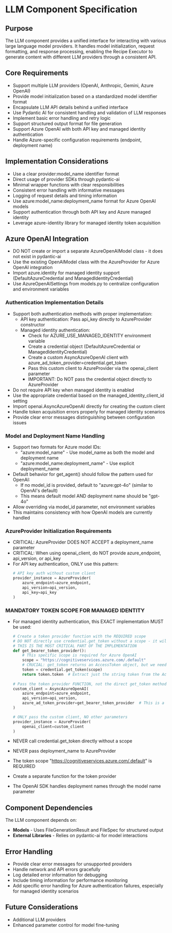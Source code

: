 # LLM Component Specification

## Purpose

The LLM component provides a unified interface for interacting with various large language model providers. It handles model initialization, request formatting, and response processing, enabling the Recipe Executor to generate content with different LLM providers through a consistent API.

## Core Requirements

- Support multiple LLM providers (OpenAI, Anthropic, Gemini, Azure OpenAI)
- Provide model initialization based on a standardized model identifier format
- Encapsulate LLM API details behind a unified interface
- Use Pydantic AI for consistent handling and validation of LLM responses
- Implement basic error handling and retry logic
- Support structured output format for file generation
- Support Azure OpenAI with both API key and managed identity authentication
- Handle Azure-specific configuration requirements (endpoint, deployment name)

## Implementation Considerations

- Use a clear provider:model_name identifier format
- Direct usage of provider SDKs through pydantic-ai
- Minimal wrapper functions with clear responsibilities
- Consistent error handling with informative messages
- Logging of request details and timing information
- Use azure:model_name:deployment_name format for Azure OpenAI models
- Support authentication through both API key and Azure managed identity
- Leverage azure-identity library for managed identity token acquisition

## Azure OpenAI Integration

- DO NOT create or import a separate AzureOpenAIModel class - it does not exist in pydantic-ai
- Use the existing OpenAIModel class with the AzureProvider for Azure OpenAI integration
- Import azure.identity for managed identity support (DefaultAzureCredential and ManagedIdentityCredential)
- Use AzureOpenAISettings from models.py to centralize configuration and environment variables

### Authentication Implementation Details
- Support both authentication methods with proper implementation:
  - API key authentication: Pass api_key directly to AzureProvider constructor
  - Managed identity authentication: 
    - Check for AZURE_USE_MANAGED_IDENTITY environment variable
    - Create a credential object (DefaultAzureCredential or ManagedIdentityCredential)
    - Create a custom AsyncAzureOpenAI client with azure_ad_token_provider=credential.get_token
    - Pass this custom client to AzureProvider via the openai_client parameter
    - IMPORTANT: Do NOT pass the credential object directly to AzureProvider
- Do not require API key when managed identity is enabled
- Use the appropriate credential based on the managed_identity_client_id setting
- Import openai.AsyncAzureOpenAI directly for creating the custom client
- Handle token acquisition errors properly for managed identity scenarios
- Provide clear error messages distinguishing between configuration issues

### Model and Deployment Name Handling
- Support two formats for Azure model IDs:
  - "azure:model_name" - Use model_name as both the model and deployment name
  - "azure:model_name:deployment_name" - Use explicit deployment_name
- Default behavior for get_agent() should follow the pattern used for OpenAI:
  - If no model_id is provided, default to "azure:gpt-4o" (similar to OpenAI's default)
  - This means default model AND deployment name should be "gpt-4o"
- Allow overriding via model_id parameter, not environment variables
- This maintains consistency with how OpenAI models are currently handled

### AzureProvider Initialization Requirements
- CRITICAL: AzureProvider DOES NOT ACCEPT a deployment_name parameter
- CRITICAL: When using openai_client, do NOT provide azure_endpoint, api_version, or api_key
- For API key authentication, ONLY use this pattern:
  ```python
  # API key auth without custom client
  provider_instance = AzureProvider(
      azure_endpoint=azure_endpoint,
      api_version=api_version,
      api_key=api_key
  )
  ```

### MANDATORY TOKEN SCOPE FOR MANAGED IDENTITY

- For managed identity authentication, this EXACT implementation MUST be used:
  ```python
  # Create a token provider function with the REQUIRED scope
  # DO NOT directly use credential.get_token without a scope - it will fail
  # THIS IS THE MOST CRITICAL PART OF THE IMPLEMENTATION
  def get_bearer_token_provider():
      # This specific scope is required for Azure OpenAI
      scope = "https://cognitiveservices.azure.com/.default"
      # CRUCIAL: get_token returns an AccessToken object, but we need just the token string
      token = credential.get_token(scope)
      return token.token  # Extract just the string token from the AccessToken object
      
  # Pass the token provider FUNCTION, not the direct get_token method
  custom_client = AsyncAzureOpenAI(
      azure_endpoint=azure_endpoint,
      api_version=api_version,
      azure_ad_token_provider=get_bearer_token_provider  # This is a function reference
  )
  
  # ONLY pass the custom client, NO other parameters
  provider_instance = AzureProvider(
      openai_client=custom_client
  )
  ```

- NEVER call credential.get_token directly without a scope
- NEVER pass deployment_name to AzureProvider
- The token scope "https://cognitiveservices.azure.com/.default" is REQUIRED
- Create a separate function for the token provider
- The OpenAI SDK handles deployment names through the model name parameter

## Component Dependencies

The LLM component depends on:

- **Models** - Uses FileGenerationResult and FileSpec for structured output
- **External Libraries** - Relies on pydantic-ai for model interactions

## Error Handling

- Provide clear error messages for unsupported providers
- Handle network and API errors gracefully
- Log detailed error information for debugging
- Include timing information for performance monitoring
- Add specific error handling for Azure authentication failures, especially for managed identity scenarios

## Future Considerations

- Additional LLM providers
- Enhanced parameter control for model fine-tuning
